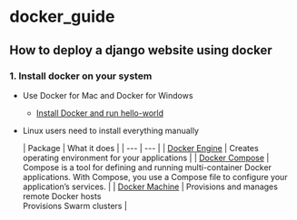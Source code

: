 # docker_guide
## How to deploy a django website using docker

### 1. Install docker on your system
- Use Docker for Mac and Docker for Windows
  - [Install Docker and run hello-world](https://docs.docker.com/engine/getstarted/step_one/#step-1-get-docker)

- Linux users need to install everything manually

  | Package | What it does |
| --- | --- |
| [Docker Engine](https://docs.docker.com/engine/installation/) | Creates operating environment for your applications |
| [Docker Compose](https://docs.docker.com/compose/install/)    | Compose is a tool for defining and running multi-container Docker applications. With Compose, you use a Compose file to configure your application’s services. |
| [Docker Machine](https://docs.docker.com/machine/install-machine/) | Provisions and manages remote Docker hosts <br> Provisions Swarm clusters |
